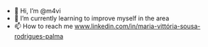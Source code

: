 - 👋 Hi, I’m @m4vi
- 🌱 I’m currently learning to improve myself in the area
- 📫 How to reach me www.linkedin.com/in/maria-vittória-sousa-rodrigues-palma

<!---
m4vi/m4vi is a ✨ special ✨ repository because its `README.md` (this file) appears on your GitHub profile.
You can click the Preview link to take a look at your changes.
--->
